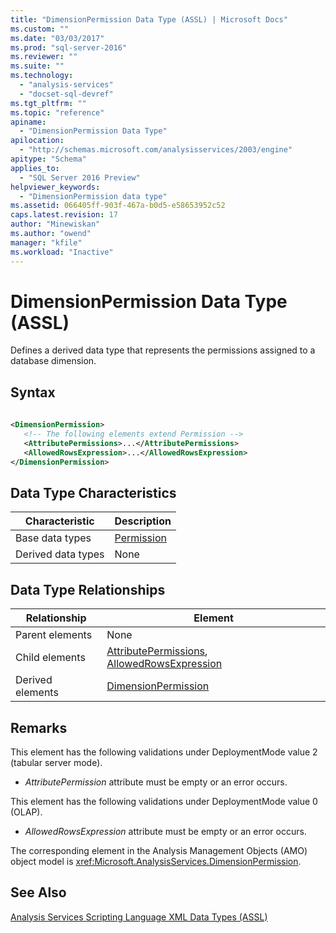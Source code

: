 ```yaml
---
title: "DimensionPermission Data Type (ASSL) | Microsoft Docs"
ms.custom: ""
ms.date: "03/03/2017"
ms.prod: "sql-server-2016"
ms.reviewer: ""
ms.suite: ""
ms.technology: 
  - "analysis-services"
  - "docset-sql-devref"
ms.tgt_pltfrm: ""
ms.topic: "reference"
apiname: 
  - "DimensionPermission Data Type"
apilocation: 
  - "http://schemas.microsoft.com/analysisservices/2003/engine"
apitype: "Schema"
applies_to: 
  - "SQL Server 2016 Preview"
helpviewer_keywords: 
  - "DimensionPermission data type"
ms.assetid: 066405ff-903f-467a-b0d5-e58653952c52
caps.latest.revision: 17
author: "Minewiskan"
ms.author: "owend"
manager: "kfile"
ms.workload: "Inactive"
---
```

# DimensionPermission Data Type (ASSL)
  Defines a derived data type that represents the permissions assigned to a database dimension.  
  
## Syntax  
  
```xml  
  
<DimensionPermission>  
   <!-- The following elements extend Permission -->  
   <AttributePermissions>...</AttributePermissions>  
   <AllowedRowsExpression>...</AllowedRowsExpression>  
</DimensionPermission>  
```  
  
## Data Type Characteristics  
  
|Characteristic|Description|  
|--------------------|-----------------|  
|Base data types|[Permission](../../../analysis-services/scripting/data-type/permission-data-type-assl.md)|  
|Derived data types|None|  
  
## Data Type Relationships  
  
|Relationship|Element|  
|------------------|-------------|  
|Parent elements|None|  
|Child elements|[AttributePermissions](../../../analysis-services/scripting/collections/attributepermissions-element-assl.md), [AllowedRowsExpression](../../../analysis-services/scripting/collections/attributepermissions-element-assl.md)|  
|Derived elements|[DimensionPermission](../../../analysis-services/scripting/objects/dimensionpermission-element-assl.md)|  
  
## Remarks  
 This element has the following validations under DeploymentMode value 2 (tabular server mode).  
  
-   *AttributePermission* attribute must be empty or an error occurs.  
  
 This element has the following validations under DeploymentMode value 0 (OLAP).  
  
-   *AllowedRowsExpression* attribute must be empty or an error occurs.  
  
 The corresponding element in the Analysis Management Objects (AMO) object model is <xref:Microsoft.AnalysisServices.DimensionPermission>.  
  
## See Also  
 [Analysis Services Scripting Language XML Data Types &#40;ASSL&#41;](../../../analysis-services/scripting/data-type/analysis-services-scripting-language-xml-data-types-assl.md)  
  
  
